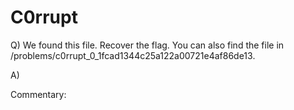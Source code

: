 # C0rrupt

Q) We found this file. Recover the flag. You can also find the file in /problems/c0rrupt_0_1fcad1344c25a122a00721e4af86de13.

A) 

Commentary:

